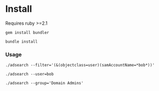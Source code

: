 # Install

Requires ruby >=2.1

```
gem install bundler
```

```
bundle install
```

### Usage

```
./adsearch --filter='(&(objectclass=user)(samAccountName=*bob*))'

./adsearch --user=bob

./adsearch --group='Domain Admins'
```
